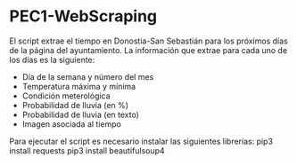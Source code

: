 # PEC1-WebScraping

El script extrae el tiempo en Donostia-San Sebastián para los próximos días de la página del ayuntamiento. La información que extrae para cada uno de los días es la siguiente:

* Día de la semana y número del mes
* Temperatura máxima y mínima
* Condición meterológica
* Probabilidad de lluvia (en %)
* Probabilidad de lluvia (en texto)
* Imagen asociada al tiempo 

Para ejecutar el script es necesario instalar las siguientes librerías:
pip3 install requests
pip3 install beautifulsoup4
